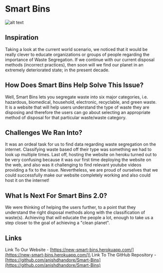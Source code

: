 # Smart Bins
![alt text](https://github.com/anishdhandore/Smart-Bins/blob/Project/Appmain/static/images/github.png?raw=true)

## Inspiration
Taking a look at the current world scenario, we noticed that it would be really clever to educate organizations or groups of people regarding the importance of Waste Segregation. If we continue with our current disposal methods (incorrect practices), then soon will we find our planet in an extremely deteriorated state; in the present decade. 

## How Does Smart Bins Help Solve This Issue?
Well, Smart Bins lets you segregate waste into six major categories, i.e. hazardous, biomedical, household, electronic, recyclable, and green waste. It is a website that will help users understand the type of waste they are disposing and therefore the users can go about selecting an appropriate method of disposal for that particular waste/waste category. 

## Challenges We Ran Into?
It was an ordeal task for us to find data regarding waste segregation on the internet. Classifying waste based off their type was something we had to look up multiple times. Last off, hosting the website on heroku turned out to be very confusing because it was our first time deploying the website on the web, and also was it challenging to find relevant youtube videos providing a fix to the issue. Nevertheless, we are proud of ourselves that we could successfully make our website completely working and also could host it on the internet!

## What Is Next For Smart Bins 2.0?
We were thinking of helping the users further, to a point that they understand the right disposal methods along with the classification of waste(s). Achieving that will educate the people a lot, enough to take us a step closer to the goal of achieving a "clean planet".

## Links
Link To Our Website - [https://new-smart-bins.herokuapp.com/](https://new-smart-bins.herokuapp.com/)\
Link To The GitHub Repository - [https://github.com/anishdhandore/Smart-Bins](https://github.com/anishdhandore/Smart-Bins)